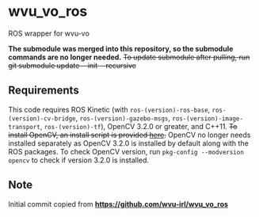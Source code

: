 # wvu_vo_ros
ROS wrapper for wvu-vo

**The submodule was merged into this repository, so the submodule commands are no longer needed.**
~~To update submodule after pulling, run git submodule update --init --recursive~~ 

## Requirements
This code requires ROS Kinetic (with `ros-(version)-ros-base`, `ros-(version)-cv-bridge`, `ros-(version)-gazebo-msgs`, `ros-(version)-image-transport`, `ros-(version)-tf`), OpenCV 3.2.0 or greater, and C++11. ~~To install OpenCV, an install script is provided [here](https://github.com/wvu-irl/wvu_vo/blob/master/scripts/install_opencv.sh).~~ OpenCV no longer needs installed separately as OpenCV 3.2.0 is installed by default along with the ROS packages. To check OpenCV version, run `pkg-config --modversion opencv` to check if version 3.2.0 is installed. 

## Note
Initial commit copied from **https://github.com/wvu-irl/wvu_vo_ros**

